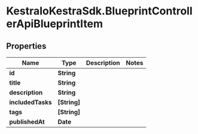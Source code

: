 # KestraIoKestraSdk.BlueprintControllerApiBlueprintItem

## Properties

Name | Type | Description | Notes
------------ | ------------- | ------------- | -------------
**id** | **String** |  | 
**title** | **String** |  | 
**description** | **String** |  | 
**includedTasks** | **[String]** |  | 
**tags** | **[String]** |  | 
**publishedAt** | **Date** |  | 


